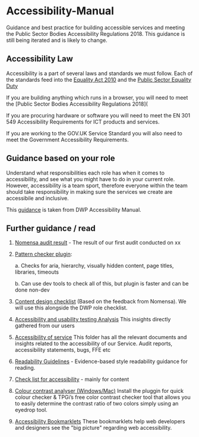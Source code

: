 # Accessibility-Manual
Guidance and best practice for building accessible services and meeting the Public Sector Bodies Accessibility Regulations 2018.  This guidance is still being iterated and is likely to change.


<h2>Accessibility Law</h2>

Accessibility is a part of several laws and standards we must follow. Each of the standards feed into the [Equality Act 2010](https://www.gov.uk/guidance/equality-act-2010-guidance) and the [Public Sector Equality Duty](https://www.gov.uk/government/publications/public-sector-equality-duty)

If you are building anything which runs in a browser, you will need to meet the [Public Sector Bodies Accessibility Regulations 2018](

If you are procuring hardware or software you will need to meet the EN 301 549 Accessibility Requirements for ICT products and services.

If you are working to the GOV.UK Service Standard you will also need to meet the Government Accessibility Requirements.

<h2>Guidance based on your role</h2>
 
Understand what responsibilities each role has when it comes to accessibility, and see what you might have to do in your current role. However, accessibility is a team sport, therefore everyone within the team should take responsibility in making sure the services we create are accessibile and inclusive.

This [guidance](https://accessibility-manual.dwp.gov.uk/guidance-for-your-job-role) is taken from DWP Accessibility Manual.


<h2>Further guidance / read</h2>

1. [Nomensa audit result](https://hfund365-my.sharepoint.com/personal/rosa_fernandez_heritagefund_org_uk/_layouts/15/onedrive.aspx?viewid=336de365%2D0d1f%2D42b4%2D8d2f%2D009584489531&id=%2Fsites%2FDigitalServiceDesignTeam%2FShared%20Documents%2FAccessibility%20of%20Service%2FExternal%20audits&listurl=https%3A%2F%2Fhfund365%2Esharepoint%2Ecom%2Fsites%2FDigitalServiceDesignTeam%2FShared%20Documents) - The result of our first audit conducted on xx


2. [Pattern checker plugin](https://chrome.google.com/webstore/detail/pattern-checker/amjjliajblignodfdjalnfkekkeflkph):

    a. Checks for aria, hierarchy, visually hidden content, page titles, libraries, timeouts

    b. Can use dev tools to check all of this, but plugin is faster and can be done non-dev


3. [Content design checklist](https://hfund365.sharepoint.com/:w:/r/sites/DigitalServiceDesignTeam/_layouts/15/Doc.aspx?sourcedoc=%7B7128E5CF-7C37-45EE-BAC0-2E6D67BD9990%7D&file=Content%20design%20accessibility%20checklist.docx&action=default&mobileredirect=true) (Based on the feedback from Nomensa). We will use this alongside the DWP role checklist.

4. [Accessibility and usability testing Analysis](https://hfund365.sharepoint.com/:p:/r/sites/DigitalServiceDesignTeam/_layouts/15/Doc.aspx?sourcedoc=%7B418F3DDA-995A-48DE-96C6-09216911836F%7D&file=Accessibility%20and%20Usability%20Testing%20Analysis.pptx&action=edit&mobileredirect=true&DefaultItemOpen=1) 
This insights directly gathered from our users

5. [Accessibility of service](https://hfund365.sharepoint.com/sites/DigitalServiceDesignTeam/Shared%20Documents/Forms/AllItems.aspx?viewid=336de365%2D0d1f%2D42b4%2D8d2f%2D009584489531&id=%2Fsites%2FDigitalServiceDesignTeam%2FShared%20Documents%2FAccessibility%20of%20Service)
This folder has all the relevant documents and insights related to the accessibility of our Service. Audit reports, accessibility statements, bugs, FFE etc

6. [Readability Guidelines](https://readabilityguidelines.co.uk/) - Evidence-based style readability guidance for reading.

7. [Check  list for accessibility](https://gss.civilservice.gov.uk/requesting-to-upload-content-on-the-gss-website/checklist-for-creating-content-for-the-government-statistical-service-gss-website/) - mainly for content 

8. [Colour contrast analyser (Windows/Mac)](https://www.tpgi.com/color-contrast-checker/)
Install the pluggin for quick colour checker & TPGi’s free color contrast checker tool that allows you to easily determine the contrast ratio of two colors simply using an eyedrop tool.

 9. [Accessibility Bookmarklets](https://accessibility-bookmarklets.org/) These bookmarklets help web developers and designers see the "big picture" regarding web accessibility.
